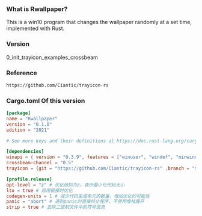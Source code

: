 ### What is Rwallpaper?

This is a win10 program that changes the wallpaper randomly at a set time, implemented with Rust.

### Version

0_init_trayicon_examples_crossbeam

### Reference

```bash
https://github.com/Ciantic/trayicon-rs
```

### Cargo.toml Of this version

```toml
[package]
name = "Rwallpaper"
version = "0.1.0"
edition = "2021"

# See more keys and their definitions at https://doc.rust-lang.org/cargo/reference/manifest.html

[dependencies]
winapi = { version = "0.3.9", features = ["winuser", "windef", "minwindef", "shellapi", "libloaderapi", "commctrl", "basetsd"] }
crossbeam-channel = "0.5"
trayicon = {git = "https://github.com/Ciantic/trayicon-rs" ,branch = "master",features = ["crossbeam-channel"]}

[profile.release]
opt-level = "z" # 优化级别为z，表示最小化代码大小
lto = true # 启用链接时优化
codegen-units = 1 # 减少代码生成单元的数量，增加优化的可能性
panic = "abort" # 遇到panic时直接终止程序，不使用堆栈展开
strip = true # 去除二进制文件中的符号信息
```

